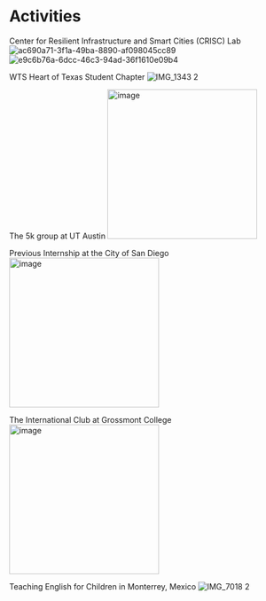 # Activities

Center for Resilient Infrastructure and Smart Cities (CRISC) Lab
![ac690a71-3f1a-49ba-8890-af098045cc89](https://user-images.githubusercontent.com/47671910/68418809-982f1f00-015e-11ea-8c48-a98beb67304b.JPG)
![e9c6b76a-6dcc-46c3-94ad-36f1610e09b4](https://user-images.githubusercontent.com/47671910/68418810-982f1f00-015e-11ea-8497-94776fbb039d.JPG)

WTS Heart of Texas Student Chapter
![IMG_1343 2](https://user-images.githubusercontent.com/47671910/68419101-34592600-015f-11ea-849a-99cd58b915e0.PNG)

The 5k group at UT Austin
<img width="270" alt="image" src="https://user-images.githubusercontent.com/47671910/64620952-6db52580-d3aa-11e9-995a-bf4a8e8306ef.jpg">

Previous Internship at the City of San Diego
<img width="270" alt="image" src="https://user-images.githubusercontent.com/47671910/64620814-30509800-d3aa-11e9-8d25-c87d0fec71d1.JPG">

The International Club at Grossmont College
<img width="270" alt="image" src="https://user-images.githubusercontent.com/47671910/64620944-6aba3500-d3aa-11e9-8b05-15cae13fb5ea.JPG">

Teaching English for Children in Monterrey, Mexico
![IMG_7018 2](https://user-images.githubusercontent.com/47671910/68419048-21465600-015f-11ea-81fc-8652faec4cd0.JPG)
